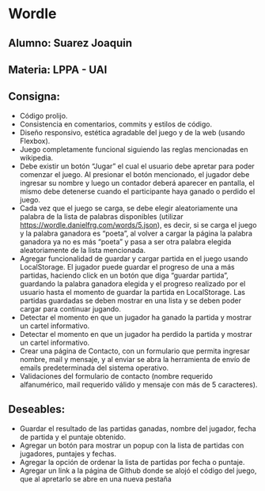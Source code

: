 # Wordle

## Alumno: Suarez Joaquin
## Materia: LPPA - UAI

## Consigna:
- Código prolijo.
- Consistencia en comentarios, commits y estilos de código.
- Diseño responsivo, estética agradable del juego y de la web (usando Flexbox).
- Juego completamente funcional siguiendo las reglas mencionadas en wikipedia.
- Debe existir un botón “Jugar” el cual el usuario debe apretar para poder comenzar el juego. Al presionar el botón mencionado, el jugador debe ingresar su nombre y luego un contador deberá aparecer en pantalla, el mismo debe detenerse cuando el participante haya ganado o perdido el juego.
- Cada vez que el juego se carga, se debe elegir aleatoriamente una palabra de la lista de palabras disponibles (utilizar https://wordle.danielfrg.com/words/5.json), es decir, si se carga el juego y la palabra ganadora es “poeta”, al volver a cargar la página la palabra ganadora ya no es más “poeta” y pasa a ser otra palabra elegida aleatoriamente de la lista mencionada.
- Agregar funcionalidad de guardar y cargar partida en el juego usando LocalStorage. El jugador puede guardar el progreso de una a más partidas, haciendo click en un botón que diga “guardar partida”, guardando la palabra ganadora elegida y el progreso realizado por el usuario hasta el momento de guardar la partida en LocalStorage. Las partidas guardadas se deben mostrar en una lista y se deben poder cargar para continuar jugando.
- Detectar el momento en que un jugador ha ganado la partida y mostrar un cartel informativo.
- Detectar el momento en que un jugador ha perdido la partida y mostrar un cartel informativo.
- Crear una página de Contacto, con un formulario que permita ingresar nombre, mail y mensaje, y al
enviar se abra la herramienta de envío de emails predeterminada del sistema operativo.
- Validaciones del formulario de contacto (nombre requerido alfanumérico, mail requerido válido y mensaje con más de 5 caracteres).
## Deseables:
- Guardar el resultado de las partidas ganadas, nombre del jugador, fecha de partida y el puntaje obtenido.
- Agregar un botón para mostrar un popup con la lista de partidas con jugadores, puntajes y fechas.
- Agregar la opción de ordenar la lista de partidas por fecha o puntaje.
- Agregar un link a la página de Github donde se alojó el código del juego, que al apretarlo se abre en una nueva pestaña